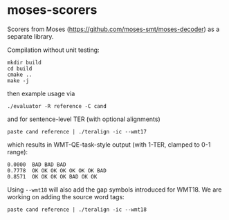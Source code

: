 moses-scorers
=============

Scorers from Moses (https://github.com/moses-smt/moses-decoder) as a separate library.

Compilation without unit testing:

    mkdir build
    cd build
    cmake ..
    make -j

then example usage via 

    ./evaluator -R reference -C cand

and for sentence-level TER (with optional alignments)

    paste cand reference | ./teralign -ic --wmt17

which results in WMT-QE-task-style output (with 1-TER, clamped to 0-1 range):

```
0.0000  BAD BAD BAD
0.7778  OK OK OK OK OK OK OK BAD
0.8571  OK OK OK OK BAD OK OK
```

Using `--wmt18` will also add the gap symbols introduced for WMT18. We are working on adding the source word tags:

    paste cand reference | ./teralign -ic --wmt18
